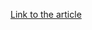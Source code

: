 [Link to the article](https://thehackernews.com/2025/02/ai-powered-social-engineering-ancillary.html)
